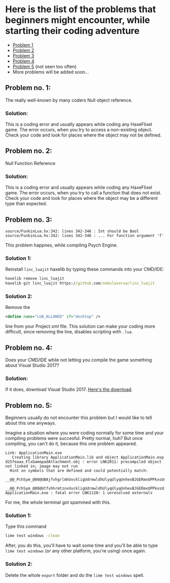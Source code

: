 # Here is the list of the problems that beginners might encounter, while starting their coding adventure
- [Problem 1](#Problem-no-1)
- [Problem 2](#Problem-no-2)
- [Problem 3](#Problem-no-3)
- [Problem 4](#Problem-no-4)
- [Problem 5](#Problem-no-5) (not seen too often)
- More problems will be added soon...

## Problem no. 1:
The really well-known by many coders Null object reference.
### Solution:
This is a coding error and usually appears while coding any HaxeFlixel game. The error occurs, when you try to access a non-existing object. Check your code and look for places where the object may not be defined.
## Problem no. 2:
Null Function Reference
### Solution:
This is a coding error and usually appears while coding any HaxeFlixel game. The error occurs, when you try to call a function that does not exist. Check your code and look for places where the object may be a different type than expected.
## Problem no. 3:
```
source/FunkinLua.hx:342: lines 342-346 : Int should be Bool
source/FunkinLua.hx:342: lines 342-346 : ... For function argument 'f'
```
This problem happnes, while compiling Psych Engine.
### Solution 1:
Reinstall `linc_luajit` haxelib by typing these commands into your CMD/IDE:
```cmd
haxelib remove linc_luajit
haxelib git linc_luajit https://github.com/nebulazorua/linc_luajit
```
### Solution 2:
Remove the
```xml
<define name="LUA_ALLOWED" if="desktop" />
```
line from your Project.xml file. This solution can make your coding more difficult, since removing the line, disables scripting with `.lua`.
## Problem no. 4:
Does your CMD/IDE while not letting you compile the game something about Visual Studio 2017?
### Solution:
If it does, download Visual Studio 2017. [Here's the download](https://docs.microsoft.com/en-us/visualstudio/releasenotes/vs2017-relnotes).
## Problem no. 5:
Beginners usually do not encounter this problem but I would like to tell about this one anyways.

Imagine a situation where you were coding normally for some time and your compiling problems were succesful. Pretty normal, huh? But once compiling, you can't do it, because this one problem appeared.
```
Link: ApplicationMain.exe
   Creating library ApplicationMain.lib and object ApplicationMain.exp
d25feaaa_FlxGamepadAttachment.obj : error LNK2011: precompiled object not linked in; image may not run
  Hint on symbols that are defined and could potentially match:
    __@@_PchSym_@00@UBAjfvhgrlmhUvckligUdrmwldhUlyqUlyqUnhexBJGERmxUPPkxsUszcvUscxkkOlyq@linkcdf1840fd92da3dd214ae9e85270d656
    __@@_PchSym_@00@UtfvhhrmtznvUvckligUdrmwldhUlyqUlyqUnhexBJGERmxUPPkxsUifmgrnvUscxkkOlyq@link645799f3ba216bc018f6cbb054c13cce
ApplicationMain.exe : fatal error LNK1120: 1 unresolved externals
```
For me, the whole terminal got spammed with this.
### Solution 1:
Type this command
```cmd
lime test windows -clean
```
After, you do this, you'll have to wait some time and you'll be able to type `lime test windows` (or any other platform, you're using) once again.
### Solution 2:
Delete the whole `export` folder and do the `lime test windows` spell.
